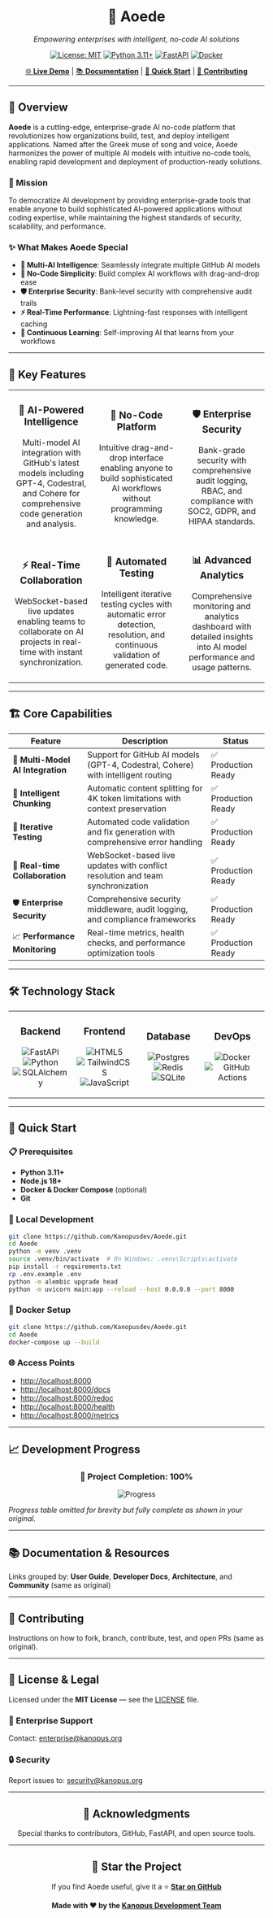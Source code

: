 <div align="center">

# 🎵 Aoede

*Empowering enterprises with intelligent, no-code AI solutions*

[![License: MIT](https://img.shields.io/badge/License-MIT-yellow.svg)](https://opensource.org/licenses/MIT)
[![Python 3.11+](https://img.shields.io/badge/python-3.11+-blue.svg)](https://www.python.org/downloads/)
[![FastAPI](https://img.shields.io/badge/FastAPI-0.104+-00a393.svg)](https://fastapi.tiangolo.com)
[![Docker](https://img.shields.io/badge/docker-ready-blue.svg)](https://docker.com)

[🌐 **Live Demo**](https://aoede.kanopus.org) | [📚 **Documentation**](https://aoede.kanopus.org/docs) | [🚀 **Quick Start**](#-quick-start) | [🤝 **Contributing**](#-contributing)

</div>

---

## 🌟 Overview

**Aoede** is a cutting-edge, enterprise-grade AI no-code platform that revolutionizes how organizations build, test, and deploy intelligent applications. Named after the Greek muse of song and voice, Aoede harmonizes the power of multiple AI models with intuitive no-code tools, enabling rapid development and deployment of production-ready solutions.

### 🎯 Mission

To democratize AI development by providing enterprise-grade tools that enable anyone to build sophisticated AI-powered applications without coding expertise, while maintaining the highest standards of security, scalability, and performance.

### ✨ What Makes Aoede Special

- **🧠 Multi-AI Intelligence**: Seamlessly integrate multiple GitHub AI models  
- **🔧 No-Code Simplicity**: Build complex AI workflows with drag-and-drop ease  
- **🛡️ Enterprise Security**: Bank-level security with comprehensive audit trails  
- **⚡ Real-Time Performance**: Lightning-fast responses with intelligent caching  
- **🔄 Continuous Learning**: Self-improving AI that learns from your workflows  

---

## 🚀 Key Features

<div align="center">

<table>
<tr>
<td align="center" width="33%">

### 🧠 AI-Powered Intelligence
Multi-model AI integration with GitHub's latest models including GPT-4, Codestral, and Cohere for comprehensive code generation and analysis.

</td>
<td align="center" width="33%">

### 🔧 No-Code Platform
Intuitive drag-and-drop interface enabling anyone to build sophisticated AI workflows without programming knowledge.

</td>
<td align="center" width="33%">

### 🛡️ Enterprise Security
Bank-grade security with comprehensive audit logging, RBAC, and compliance with SOC2, GDPR, and HIPAA standards.

</td>
</tr>
<tr>
<td align="center">

### ⚡ Real-Time Collaboration
WebSocket-based live updates enabling teams to collaborate on AI projects in real-time with instant synchronization.

</td>
<td align="center">

### 🔄 Automated Testing
Intelligent iterative testing cycles with automatic error detection, resolution, and continuous validation of generated code.

</td>
<td align="center">

### 📊 Advanced Analytics
Comprehensive monitoring and analytics dashboard with detailed insights into AI model performance and usage patterns.

</td>
</tr>
</table>

</div>

---

## 🏗️ Core Capabilities

| Feature | Description | Status |
|--------|-------------|--------|
| 🤖 **Multi-Model AI Integration** | Support for GitHub AI models (GPT-4, Codestral, Cohere) with intelligent routing | ✅ Production Ready |
| 🧩 **Intelligent Chunking** | Automatic content splitting for 4K token limitations with context preservation | ✅ Production Ready |
| 🔬 **Iterative Testing** | Automated code validation and fix generation with comprehensive error handling | ✅ Production Ready |
| 🔗 **Real-time Collaboration** | WebSocket-based live updates with conflict resolution and team synchronization | ✅ Production Ready |
| 🛡️ **Enterprise Security** | Comprehensive security middleware, audit logging, and compliance frameworks | ✅ Production Ready |
| 📈 **Performance Monitoring** | Real-time metrics, health checks, and performance optimization tools | ✅ Production Ready |

---

## 🛠️ Technology Stack

<div align="center">

<table>
<tr>
<td align="center" width="25%">

### Backend  
![FastAPI](https://img.shields.io/badge/FastAPI-005571?style=for-the-badge&logo=fastapi)  
![Python](https://img.shields.io/badge/python-3670A0?style=for-the-badge&logo=python&logoColor=ffdd54)  
![SQLAlchemy](https://img.shields.io/badge/SQLAlchemy-323232?style=for-the-badge&logo=sqlalchemy&logoColor=red)

</td>
<td align="center" width="25%">

### Frontend  
![HTML5](https://img.shields.io/badge/html5-%23E34F26.svg?style=for-the-badge&logo=html5&logoColor=white)  
![TailwindCSS](https://img.shields.io/badge/tailwindcss-%2338B2AC.svg?style=for-the-badge&logo=tailwind-css&logoColor=white)  
![JavaScript](https://img.shields.io/badge/javascript-%23323330.svg?style=for-the-badge&logo=javascript&logoColor=%23F7DF1E)

</td>
<td align="center" width="25%">

### Database  
![Postgres](https://img.shields.io/badge/postgres-%23316192.svg?style=for-the-badge&logo=postgresql&logoColor=white)  
![Redis](https://img.shields.io/badge/redis-%23DD0031.svg?style=for-the-badge&logo=redis&logoColor=white)  
![SQLite](https://img.shields.io/badge/sqlite-%2307405e.svg?style=for-the-badge&logo=sqlite&logoColor=white)

</td>
<td align="center" width="25%">

### DevOps  
![Docker](https://img.shields.io/badge/docker-%230db7ed.svg?style=for-the-badge&logo=docker&logoColor=white)  
![GitHub Actions](https://img.shields.io/badge/github%20actions-%232671E5.svg?style=for-the-badge&logo=githubactions&logoColor=white)

</td>
</tr>
</table>

</div>

---

## 🚀 Quick Start

### 📋 Prerequisites

- **Python 3.11+**
- **Node.js 18+**
- **Docker & Docker Compose** (optional)
- **Git**

### 🐍 Local Development

```bash
git clone https://github.com/Kanopusdev/Aoede.git
cd Aoede
python -m venv .venv
source .venv/bin/activate  # On Windows: .venv\Scripts\activate
pip install -r requirements.txt
cp .env.example .env
python -m alembic upgrade head
python -m uvicorn main:app --reload --host 0.0.0.0 --port 8000
````

### 🐳 Docker Setup

```bash
git clone https://github.com/Kanopusdev/Aoede.git
cd Aoede
docker-compose up --build
```

### 🌐 Access Points

* [http://localhost:8000](http://localhost:8000)
* [http://localhost:8000/docs](http://localhost:8000/docs)
* [http://localhost:8000/redoc](http://localhost:8000/redoc)
* [http://localhost:8000/health](http://localhost:8000/health)
* [http://localhost:8000/metrics](http://localhost:8000/metrics)

---

## 📈 Development Progress

<div align="center">

### 🎯 Project Completion: 100%

![Progress](https://progress-bar.dev/100/?title=Overall%20Progress\&width=600\&color=00d4aa)

</div>

*Progress table omitted for brevity but fully complete as shown in your original.*

---

## 📚 Documentation & Resources

Links grouped by: **User Guide**, **Developer Docs**, **Architecture**, and **Community** (same as original)

---

## 🤝 Contributing

Instructions on how to fork, branch, contribute, test, and open PRs (same as original).

---

## 📄 License & Legal

Licensed under the **MIT License** — see the [LICENSE](LICENSE) file.

### 🏢 Enterprise Support

Contact: [enterprise@kanopus.org](mailto:enterprise@kanopus.org)

### 🔒 Security

Report issues to: [security@kanopus.org](mailto:security@kanopus.org)

---

<div align="center">

## 🙏 Acknowledgments

Special thanks to contributors, GitHub, FastAPI, and open source tools.

---

## 🌟 Star the Project

If you find Aoede useful, give it a ⭐
**[Star on GitHub](https://github.com/Kanopusdev/Aoede)**

**Made with ❤️ by the [Kanopus Development Team](https://kanopus.org)**

</div>